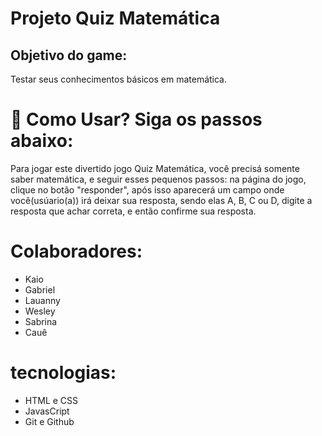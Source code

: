 # Projeto Quiz Matemática

## Objetivo do game:
Testar seus conhecimentos básicos em matemática.

# 🤔 Como Usar? Siga os passos abaixo:

Para jogar este divertido jogo Quiz Matemática, você precisá somente saber matemática, e seguir esses pequenos passos: na página do jogo, clique no botão "responder", após isso aparecerá um campo onde você(usúario(a)) irá deixar sua resposta, sendo elas A, B, C ou D, digite a resposta que achar correta, e então confirme sua resposta.


# Colaboradores:
* Kaio
* Gabriel
* Lauanny
* Wesley
* Sabrina
* Cauê

# tecnologias:
* HTML e CSS
* JavasCript
* Git e Github
